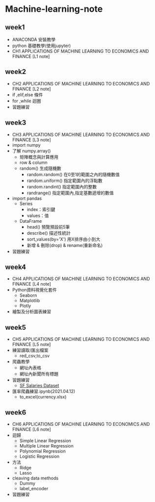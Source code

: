 # Machine-learning-note
## week1
  * ANACONDA 安裝教學
  * python 基礎教學(使用jupyter)
  * CH1 APPLICATIONS OF MACHINE LEARNING TO ECONOMICS AND FINANCE [L1 note]
## week2 
  * CH2 APPLICATIONS OF MACHINE LEARNING TO ECONOMICS AND FINANCE [L2 note]
  * if ,elif,else 條件
  * for ,while 迴圈
  * 習題練習
## week3
  * CH3 APPLICATIONS OF MACHINE LEARNING TO ECONOMICS AND FINANCE [L3 note]
  * import numpy
  * 了解 numpy.array() 
    - 矩陣概念與計算應用
    - row & column
    - random() 生成隨機數
      - random.random() 在0至1的範圍之內的隨機數值
      - random.uniform() 指定範圍內的浮點數
      - random.randint() 指定範圍內的整數
      - randrange() 指定範圍內,指定基數遞增的數值
  * import pandas
    - Series
      - index：索引鍵
      - values：值
    - DataFrame
      - head() 預覽預設前5筆
      - describe() 描述性統計
      - sort_values(by='X') 用X排序由小到大 
      - 新增 & 刪除(drop) & rename(重新命名)
  * 習題練習
## week4 
   * CH4 APPLICATIONS OF MACHINE LEARNING TO ECONOMICS AND FINANCE [L4 note]
   * Python資料視覺化套件
      - Seaborn
      - Matplotlib
      - Plotly
   * 繪製及分析圖表練習
## week5
   * CH5 APPLICATIONS OF MACHINE LEARNING TO ECONOMICS AND FINANCE [L5 note]
   * 練習讀取/匯出檔案
     - red_csv,to_csv
   * 爬蟲教學
     - 網址內表格
     - 網址內新聞所有標題
   * 習題練習
     - [SF Salaries Dataset](https://www.kaggle.com/kaggle/sf-salaries) 
   * 匯率爬蟲練習.ipynb(2021.04.12)
     - to_excel(currency.xlsx)
## week6
  * CH6 APPLICATIONS OF MACHINE LEARNING TO ECONOMICS AND FINANCE [L6 note]
  * 迴歸
     - Simple Linear Regression
     - Multiple Linear Regression
     - Polynomial Regression
     - Logistic Regression
  * 方法
     - Ridge
     - Lasso
  * cleaving data methods
     - Dummy
     - label_encoder
  * 習題練習
  
